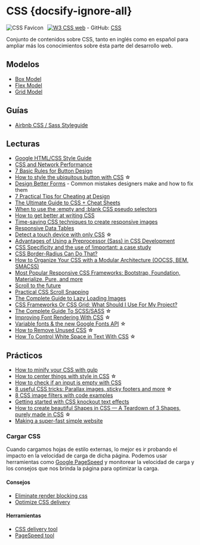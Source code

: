 # CSS {docsify-ignore-all}

<img src="/dev.web/assets/img/css-favicon.png" alt="CSS Favicon" style="float:left;margin-right:10px;" />[![W3 CSS web](https://badgen.net/badge/www/w3.org/cyan)](https://www.w3.org/Style/CSS/Overview.en.html) - GitHub: [CSS](https://github.com/topics/css)

Conjunto de contenidos sobre CSS, tanto en inglés como en español para ampliar más los conocimientos sobre ésta parte del desarrollo web.

## Modelos

- [Box Model](https://css-tricks.com/the-css-box-model/)
- [Flex Model](/c/css/flexbox.md)
- [Grid Model](/c/css/grid.md)

## Guías

- [Airbnb CSS / Sass Styleguide](https://github.com/airbnb/css#readme)

## Lecturas

- [Google HTML/CSS Style Guide](https://google.github.io/styleguide/htmlcssguide.html)
- [CSS and Network Performance](https://csswizardry.com/2018/11/css-and-network-performance)
- [7 Basic Rules for Button Design](https://uxplanet.org/7-basic-rules-for-button-design-63dcdf5676b4)
- [How to style the ubiquitous button with CSS](https://blog.prototypr.io/how-to-style-the-ubiquitous-button-with-css-6bf1066e01be) ☆
- [Design Better Forms](https://uxdesign.cc/design-better-forms-96fadca0f49c) - Common mistakes designers make and how to fix them
- [7 Practical Tips for Cheating at Design](https://medium.com/refactoring-ui/7-practical-tips-for-cheating-at-design-40c736799886)
- [The Ultimate Guide to CSS + Cheat Sheets](https://medium.com/level-up-web/the-ultimate-guide-to-css-103b0f883de3)
- [When to use the :empty and :blank CSS pseudo selectors](https://medium.freecodecamp.org/empty-and-blank-53b9e96151cd)
- [How to get better at writing CSS](https://medium.freecodecamp.org/how-to-get-better-at-writing-css-a1732c32a72f)
- [Time-saving CSS techniques to create responsive images](https://medium.freecodecamp.org/time-saving-css-techniques-to-create-responsive-images-ebb1e84f90d5)
- [Responsive Data Tables](https://css-tricks.com/responsive-data-tables/)
- [Detect a touch device with only CSS](https://medium.com/@ferie/detect-a-touch-device-with-only-css-9f8e30fa1134) ☆
- [Advantages of Using a Preprocessor (Sass) in CSS Development](https://medium.com/swlh/advantages-of-using-a-preprocessor-sass-in-css-eb7310179944)
- [CSS Specificity and the use of !important: a case study](https://dev.to/munamohamed94/css-specificity-and-the-use-of-important-a-case-study--11)
- [CSS Border-Radius Can Do That?](https://medium.com/9elements/css-border-radius-can-do-that-d46df1d013ae)
- [How to Organize Your CSS with a Modular Architecture (OOCSS, BEM, SMACSS)](https://snipcart.com/blog/organize-css-modular-architecture)
- [Most Popular Responsive CSS Frameworks: Bootstrap, Foundation, Materialize, Pure, and more](https://uxplanet.org/most-popular-responsive-css-frameworks-bootstrap-foundation-materialize-pure-and-more-2bf45afc115d)
- [Scroll to the future](https://evilmartians.com/chronicles/scroll-to-the-future-modern-javascript-css-scrolling-implementations)
- [Practical CSS Scroll Snapping](https://css-tricks.com/practical-css-scroll-snapping/)
- [The Complete Guide to Lazy Loading Images](https://css-tricks.com/the-complete-guide-to-lazy-loading-images/)
- [CSS Frameworks Or CSS Grid: What Should I Use For My Project?](https://www.smashingmagazine.com/2018/11/css-frameworks-css-grid)
- [The Complete Guide To SCSS/SASS](https://medium.com/@js_tut/the-complete-guide-to-scss-sass-49ac053fcde5) ☆
- [Improving Font Rendering With CSS](https://medium.com/better-programming/improving-font-rendering-with-css-3383fc358cbc) ☆
- [Variable fonts & the new Google Fonts API](https://medium.com/web-typography-news/variable-fonts-the-new-google-fonts-api-d442e9a0a255) ☆
- [How to Remove Unused CSS](https://medium.com/notonlycss/how-to-remove-unused-css-ad67421794a7) ☆
- [How To Control White Space in Text With CSS](https://medium.com/better-programming/how-to-control-white-space-in-text-with-css-2a7695a0c73b) ☆

## Prácticos

- [How to minify your CSS with gulp](https://medium.freecodecamp.org/how-to-minify-your-css-with-gulp-6ff3f4a896b5)
- [How to center things with style in CSS](https://medium.freecodecamp.org/how-to-center-things-with-style-in-css-dc87b7542689) ☆
- [How to check if an input is empty with CSS](https://medium.freecodecamp.org/how-to-check-if-an-input-is-empty-with-css-1a83715f9f3e)
- [8 useful CSS tricks: Parallax images, sticky footers and more](https://medium.com/@bretcameron/parallax-images-sticky-footers-and-more-8-useful-css-tricks-eef12418f676) ☆
- [8 CSS image filters with code examples](https://medium.com/quick-code/8-css-image-filters-with-code-examples-6b29640b243c)
- [Getting started with CSS knockout text effects](https://medium.com/@samsakhavarz/getting-started-with-css-knockout-text-effects-fe0adb8c9937)
- [How to create beautiful Shapes in CSS — A Teardown of 3 Shapes, purely made in CSS](https://itnext.io/how-to-create-beautiful-shapes-in-css-a-teardown-of-3-shapes-purely-made-in-css-c3ac7cb99c4) ☆
- [Making a super-fast simple website](https://medium.com/@poeschko/making-a-super-fast-simple-website-94788562b17a)

### Cargar CSS

Cuando cargamos hojas de estilo externas, lo mejor es ir probando el impacto en la velocidad de carga de dicha página. Podemos usar herramientas como [Google PageSpeed](https://developers.google.com/speed/pagespeed/insights/?hl=es) y monitorear la velocidad de carga y los consejos que nos brinda la página para optimizar la carga.

#### Consejos

- [Eliminate render blocking css](https://varvy.com/pagespeed/render-blocking-css.html)
- [Optimize CSS delivery](https://varvy.com/pagespeed/optimize-css-delivery.html)

#### Herramientas

- [CSS delivery tool](https://varvy.com/tools/css-delivery/)
- [PageSpeed tool](https://varvy.com/pagespeed/)
